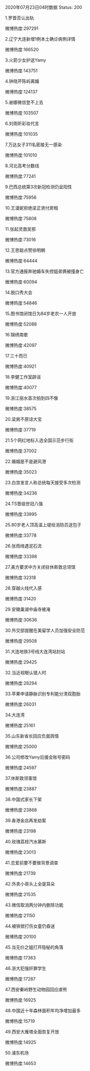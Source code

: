 2020年07月23日04时数据
Status: 200

1.罗晋否认出轨

微博热度:297291

2.辽宁大连新增1例本土确诊病例详情

微博热度:166520

3.火箭少女护送Yamy

微博热度:143751

4.钟晓芹陈屿离婚

微博热度:124137

5.谢娜微信登不上去

微博热度:103507

6.刘雨昕彩妆代言

微博热度:101035

7.万达女子311名密接无一感染

微博热度:101010

8.河北高考分数线

微博热度:77241

9.巴西总统第3次新冠检测仍呈阳性

微博热度:75956

10.王漫妮拒绝梁正贤付房租

微博热度:75808

11.张起灵救吴邪

微博热度:73016

12.王思聪点赞徐明朝

微博热度:64444

13.官方通报奔驰婚车失控姐弟俩被撞身亡

微博热度:60094

14.脱口秀大会

微博热度:54846

15.图书馆闭馆日为84岁老农一人开放

微博热度:52088

16.锦绣南歌

微博热度:42097

17.三十而已

微博热度:40921

18.李健工作室辟谣

微博热度:40077

19.浙江丽水首次拍到四不像

微博热度:38575

20.梁爽不原谅大宝

微博热度:37719

21.5个网红地标入选全国示范步行街

微博热度:37002

22.婚姻是不是避风港

微博热度:35023

23.白宫发言人称总统每天接受多次检测

微博热度:34236

24.TS晋级世冠八强

微博热度:33995

25.80岁老人顶高温上堤给消防员送包子

微博热度:33778

26.张雨绮遇泥石流

微博热度:33398

27.美方要求中方关闭驻休斯敦总领馆

微博热度:32318

28.穿越火线代入感

微博热度:31420

29.安徽巢湖中庙寺被淹

微博热度:30636

30.外交部提醒在美留学人员加强安全防范

微博热度:29508

31.大连地铁3号线大连湾站封站

微博热度:29425

32.当近视眼认错人时

微博热度:28294

33.苹果申请静脉识别专利能分清双胞胎

微博热度:26031

34.大连湾

微博热度:25161

35.山东新省长回应负面舆情

微博热度:25000

36.公司修改Yamy后援会账号密码

微博热度:24597

37.休斯敦领事馆

微博热度:23887

38.中国式家长下架

微博热度:23868

39.香港金店再发劫案

微博热度:23198

40.玫瑰荔枝汽水慕斯

微博热度:23013

41.恋爱前要不要做背景调查

微博热度:21739

42.外卖小哥头上全是耳朵

微博热度:21535

43.微信取消两分钟内删除功能

微博热度:21150

44.被铁锨打伤女童仍昏迷

微博热度:20100

45.当无价之姐打开隐秘的角落

微博热度:17363

46.浙大犯强奸罪学生

微博热度:17287

47.西安秦岭野生动物园回应虐熊

微博热度:16925

48.中国近十年森林面积年均净增加最多

微博热度:15719

49.西安大雁塔全面恢复开放

微博热度:14925

50.浦东机场

微博热度:14653

